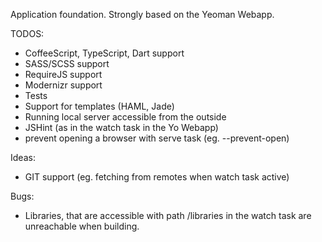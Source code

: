 Application foundation. Strongly based on the Yeoman Webapp.

TODOS:
* CoffeeScript, TypeScript, Dart support
* SASS/SCSS support
* RequireJS support
* Modernizr support
* Tests
* Support for templates (HAML, Jade)
* Running local server accessible from the outside
* JSHint (as in the watch task in the Yo Webapp)
* prevent opening a browser with serve task (eg. --prevent-open)


Ideas:
* GIT support (eg. fetching from remotes when watch task active)

Bugs:
* Libraries, that are accessible with path /libraries in the watch task are
  unreachable when building.
